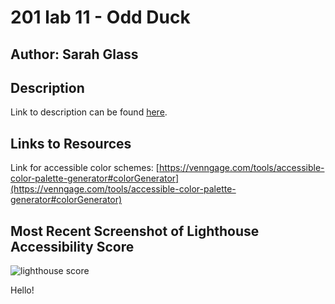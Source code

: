 # 201 lab 11 - Odd Duck

## Author: Sarah Glass


## Description
Link to description can be found [here](https://codefellows.github.io/code-201-guide/curriculum/class-11/lab/).


## Links to Resources

Link for accessible color schemes: [https://venngage.com/tools/accessible-color-palette-generator#colorGenerator](https://venngage.com/tools/accessible-color-palette-generator#colorGenerator)

## Most Recent Screenshot of Lighthouse Accessibility Score

![lighthouse score](lighthouse_lab11.png)

Hello!